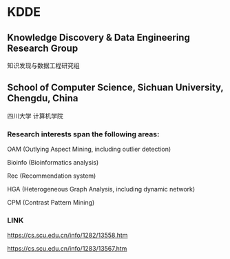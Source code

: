 # KDDE
## Knowledge Discovery & Data Engineering Research Group
知识发现与数据工程研究组

## School of Computer Science, Sichuan University, Chengdu, China
四川大学 计算机学院

### Research interests span the following areas: 

OAM (Outlying Aspect Mining, including outlier detection)

Bioinfo (Bioinformatics analysis)

Rec (Recommendation system)

HGA (Heterogeneous Graph Analysis, including dynamic network)

CPM (Contrast Pattern Mining)

### LINK 

https://cs.scu.edu.cn/info/1282/13558.htm

https://cs.scu.edu.cn/info/1283/13567.htm

